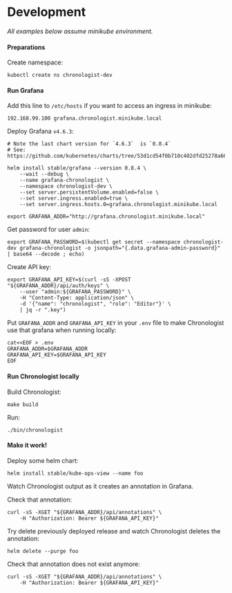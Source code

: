 # Development

*All examples below assume minikube environment.*

#### Preparations

Create namespace:

    kubectl create ns chronologist-dev

#### Run Grafana

Add this line to `/etc/hosts` if you want to access an ingress in minikube:

    192.168.99.100 grafana.chronologist.minikube.local

Deploy Grafana `v4.6.3`:

    # Note the last chart version for `4.6.3`  is `0.8.4`
    # See: https://github.com/kubernetes/charts/tree/53d1cd54f0b710c402dfd25278a66735eba969f1/stable/grafana
    
    helm install stable/grafana --version 0.8.4 \
        --wait --debug \
        --name grafana-chronologist \
        --namespace chronologist-dev \
        --set server.persistentVolume.enabled=false \
        --set server.ingress.enabled=true \
        --set server.ingress.hosts.0=grafana.chronologist.minikube.local
    
    export GRAFANA_ADDR="http://grafana.chronologist.minikube.local"

Get password for user `admin`:

    export GRAFANA_PASSWORD=$(kubectl get secret --namespace chronologist-dev grafana-chronologist -o jsonpath="{.data.grafana-admin-password}" | base64 --decode ; echo)

Create API key:

    export GRAFANA_API_KEY=$(curl -sS -XPOST "${GRAFANA_ADDR}/api/auth/keys" \
        --user "admin:${GRAFANA_PASSWORD}" \
        -H "Content-Type: application/json" \
        -d '{"name": "chronologist", "role": "Editor"}' \
        | jq -r ".key")

Put `GRAFANA_ADDR` and `GRAFANA_API_KEY` in your `.env` file
to make Chronologist use that grafana when running locally:

    cat<<EOF > .env
    GRAFANA_ADDR=$GRAFANA_ADDR
    GRAFANA_API_KEY=$GRAFANA_API_KEY
    EOF

#### Run Chronologist locally

Build Chronologist:

    make build

Run:

    ./bin/chronologist

#### Make it work!

Deploy some helm chart:

    helm install stable/kube-ops-view --name foo

Watch Chronologist output as it creates an annotation in Grafana.

Check that annotation:
    
    curl -sS -XGET "${GRAFANA_ADDR}/api/annotations" \
        -H "Authorization: Bearer ${GRAFANA_API_KEY}"

Try delete previously deployed release and watch Chronologist deletes the annotation:

    helm delete --purge foo

Check that annotation does not exist anymore:
    
    curl -sS -XGET "${GRAFANA_ADDR}/api/annotations" \
        -H "Authorization: Bearer ${GRAFANA_API_KEY}"
